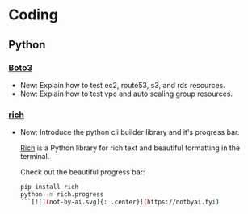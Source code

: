 # Coding

## Python

### [Boto3](boto3.md)

* New: Explain how to test ec2, route53, s3, and rds resources.
* New: Explain how to test vpc and auto scaling group resources.

### [rich](rich.md)

* New: Introduce the python cli builder library and it's progress bar.

    [Rich](https://github.com/willmcgugan/rich) is a Python library for rich text
    and beautiful formatting in the terminal.
    
    Check out the beautiful progress bar:
    
    ```bash
    pip install rich
    python -m rich.progress
    ```[![](not-by-ai.svg){: .center}](https://notbyai.fyi)
